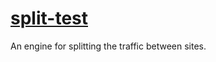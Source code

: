 # <a href="https://github.com/Nvieira0511/split-test-master" target="_blank">split-test</a>

An engine for splitting the traffic between sites.

